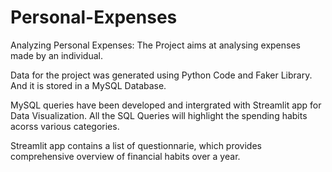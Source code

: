 # Personal-Expenses
Analyzing Personal Expenses:
The Project aims at analysing expenses made by an individual. 

Data for the project was generated using Python Code and Faker Library. And it is stored in a MySQL Database.

MySQL queries have been developed and intergrated with Streamlit app for Data Visualization. 
All the SQL Queries will highlight the spending habits acorss various categories.

Streamlit app contains a list of questionnarie, which provides comprehensive overview of financial habits over a year.
